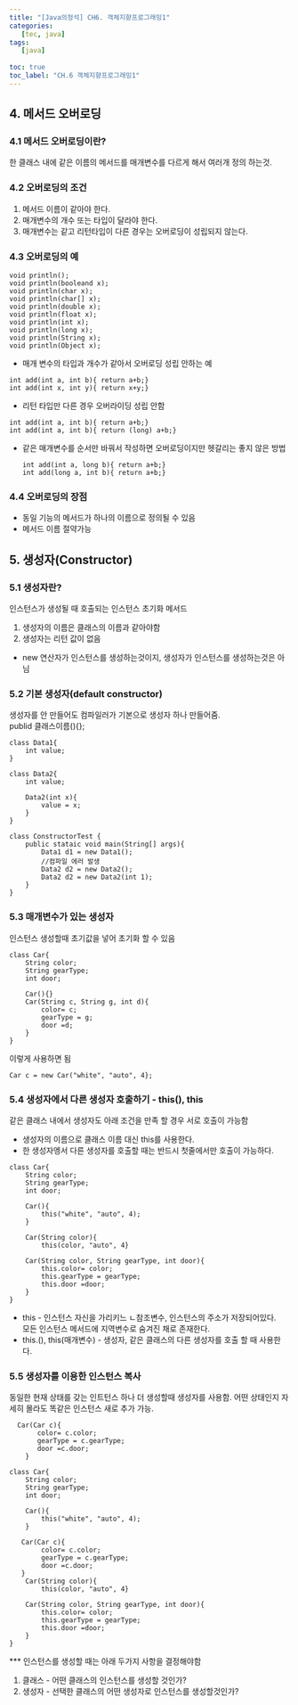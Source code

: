 ```yaml
---
title: "[Java의정석] CH6. 객체지향프로그래밍1"
categories:
   [tec, java]
tags:
   [java]
   
toc: true
toc_label: "CH.6 객체지향프로그래밍1"
---
```


## 4. 메서드 오버로딩
### 4.1 메서드 오버로딩이란?
한 클래스 내에 같은 이름의 메서드를 매개변수를 다르게 해서 여러개 정의 하는것.

### 4.2 오버로딩의 조건
1. 메서드 이름이 같아야 한다.
2. 매개변수의 개수 또는 타입이 달라야 한다.
3. 매개변수는 같고 리턴타입이 다른 경우는 오버로딩이 성립되지 않는다.

### 4.3 오버로딩의 예
  ``` 
  void println();
  void println(booleand x);
  void println(char x);
  void println(char[] x);
  void println(double x);
  void println(float x);
  void println(int x);
  void println(long x);
  void println(String x);
  void println(Object x); 
  ```
  - 매개 변수의 타입과 개수가 같아서 오버로딩 성립 안하는 예
   ``` 
   int add(int a, int b){ return a+b;}
   int add(int x, int y){ return x+y;}
  ```
  -  리턴 타입만 다른 경우 오버라이딩 성립 안함
   ``` 
   int add(int a, int b){ return a+b;}
   int add(int a, int b){ return (long) a+b;}
   ```
   - 같은 매개변수를 순서만 바꿔서 작성하면 오버로딩이지만 헷갈리는 좋지 않은 방법
      ``` 
      int add(int a, long b){ return a+b;}
      int add(long a, int b){ return a+b;}
      ```
   
### 4.4 오버로딩의 장점
- 동일 기능의 메서드가 하나의 이름으로 정의될 수 있음
- 메서드 이름 절약가능

## 5. 생성자(Constructor)
### 5.1 생성자란?
인스턴스가 생성될 때 호출되는 인스턴스 초기화 메서드
1. 생성자의 이름은 클래스의 이름과 같아야함
2. 생성자는 리턴 값이 없음
* new 연산자가 인스턴스를 생성하는것이지, 생성자가 인스턴스를 생성하는것은 아님

### 5.2 기본 생성자(default constructor)
생성자를 안 만들어도 컴파일러가 기본으로 생성자 하나 만들어줌.  
publid 클래스이름(){};

```
class Data1{
    int value;
}

class Data2{
    int value;
    
    Data2(int x){
        value = x;
    }
}

class ConstructorTest {
    public stataic void main(String[] args){
        Data1 d1 = new Data1();
        //컴파일 에러 발생
        Data2 d2 = new Data2();
        Data2 d2 = new Data2(int 1);
    }
}  
```

### 5.3 매개변수가 있는 생성자
인스턴스 생성할때 초기값을 넣어 초기화 할 수 있음
``` 
class Car{
    String color;
    String gearType;
    int door;
    
    Car(){}
    Car(String c, String g, int d){
        color= c;
        gearType = g;
        door =d;
    }
}
```
이렇게 사용하면 됨
``` 
Car c = new Car("white", "auto", 4};
```
### 5.4 생성자에서 다른 생성자 호출하기 - this(), this
같은 클래스 내에서 생성자도 아래 조건을 만족 할 경우 서로 호출이 가능함
- 생성자의 이름으로 클래스 이름 대신 this를 사용한다.
- 한 생성자엥서 다른 생성자를 호출할 때는 반드시 첫줄에서만 호출이 가능하다.
``` 
class Car{
    String color;
    String gearType;
    int door;
    
    Car(){
        this("white", "auto", 4);
    }
    
    Car(String color){
        this(color, "auto", 4}
        
    Car(String color, String gearType, int door){
        this.color= color;
        this.gearType = gearType;
        this.door =door;
    }
}
```
- this - 인스턴스 자신을 가리키느 ㄴ참조변수, 인스턴스의 주소가 저장되어있다.  
 모든 인스턴스 메서드에 지역변수로 숨겨진 채로 존재한다.  
 - this.(), this(매개변수) -  생성자, 같은 클래스의 다른 생성자를 호출 할 때 사용한다.  
 
 
 ### 5.5 생성자를 이용한 인스턴스 복사
 동일한 현재 상태를 갖는 인트턴스 하나 더 생성할때 생성자를 사용함.
 어떤 상태인지 자세히 몰라도 똑같은 인스턴스 새로 추가 가능.
 ```
   Car(Car c){
        color= c.color;
        gearType = c.gearType;
        door =c.door;
     }
```

``` 
class Car{
    String color;
    String gearType;
    int door;
    
    Car(){
        this("white", "auto", 4);
    }
    
   Car(Car c){
        color= c.color;
        gearType = c.gearType;
        door =c.door;
   }
    Car(String color){
        this(color, "auto", 4}
        
    Car(String color, String gearType, int door){
        this.color= color;
        this.gearType = gearType;
        this.door =door;
    }
}
```
*** 인스턴스를 생성할 때는 아래 두가지 사항을 결정해야함
1. 클래스 - 어떤 클래스의 인스턴스를 생성할 것인가?
2. 생성자 - 선택한 클래스의 어떤 생성자로 인스턴스를 생성할것인가?
